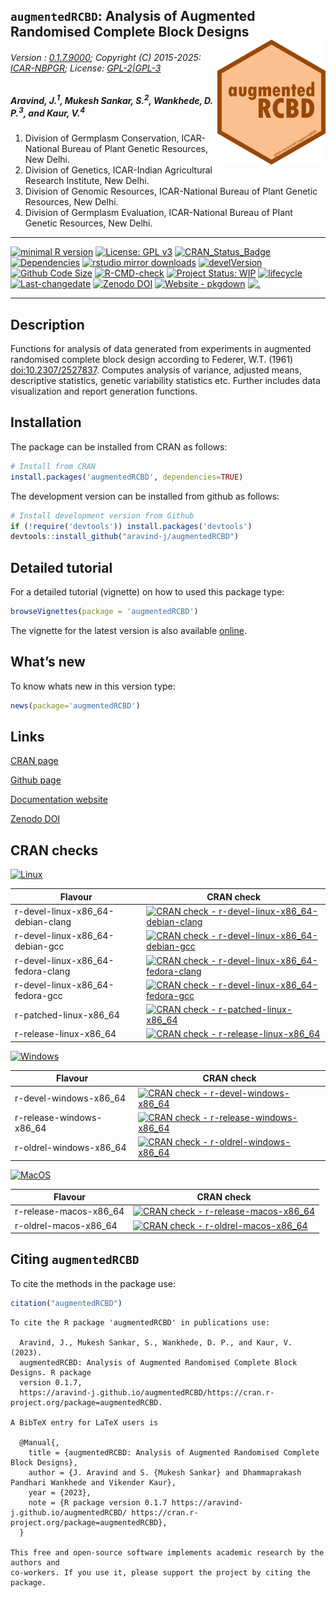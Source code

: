 
<!-- 
<img src="https://raw.githubusercontent.com/aravind-j/augmentedRCBD/master/inst/extdata/augmentedRCBD.png" width="20%" />
-->

## `augmentedRCBD`: Analysis of Augmented Randomised Complete Block Designs <img src="https://raw.githubusercontent.com/aravind-j/augmentedRCBD/master/inst/extdata/augmentedRCBD.png" align="right" alt="logo" width="173" height = "200" style = "border: none; float: right;">

###### Version : [0.1.7.9000](https://aravind-j.github.io/augmentedRCBD/articles/Data_Analysis_with_augmentedRCBD.html#install); Copyright (C) 2015-2025: [ICAR-NBPGR](http://www.nbpgr.ernet.in/); License: [GPL-2\|GPL-3](https://www.r-project.org/Licenses/)

##### *Aravind, J.<sup>1</sup>, Mukesh Sankar, S.<sup>2</sup>, Wankhede, D. P.<sup>3</sup>, and Kaur, V.<sup>4</sup>*

1.  Division of Germplasm Conservation, ICAR-National Bureau of Plant
    Genetic Resources, New Delhi.
2.  Division of Genetics, ICAR-Indian Agricultural Research Institute,
    New Delhi.
3.  Division of Genomic Resources, ICAR-National Bureau of Plant Genetic
    Resources, New Delhi.
4.  Division of Germplasm Evaluation, ICAR-National Bureau of Plant
    Genetic Resources, New Delhi.

------------------------------------------------------------------------

[![minimal R
version](https://img.shields.io/badge/R%3E%3D-3.0.2-6666ff.svg?logo=R)](https://cran.r-project.org/)
[![License: GPL
v3](https://img.shields.io/badge/License-GPL%20v3-blue.svg)](https://www.gnu.org/licenses/gpl-3.0)
[![CRAN_Status_Badge](https://www.r-pkg.org/badges/version-last-release/augmentedRCBD)](https://cran.r-project.org/package=augmentedRCBD)
[![Dependencies](https://tinyverse.netlify.app/status/augmentedRCBD)](https://cran.r-project.org/package=augmentedRCBD)
[![rstudio mirror
downloads](https://cranlogs.r-pkg.org/badges/grand-total/augmentedRCBD?color=green)](https://CRAN.R-project.org/package=augmentedRCBD)
[![develVersion](https://img.shields.io/badge/devel%20version-0.1.7.9000-orange.svg)](https://github.com/aravind-j/augmentedRCBD)
[![Github Code
Size](https://img.shields.io/github/languages/code-size/aravind-j/augmentedRCBD.svg)](https://github.com/aravind-j/augmentedRCBD)
[![R-CMD-check](https://github.com/aravind-j/augmentedRCBD/workflows/R-CMD-check/badge.svg)](https://github.com/aravind-j/augmentedRCBD/actions)
[![Project Status:
WIP](https://www.repostatus.org/badges/latest/inactive.svg)](https://www.repostatus.org/#inactive)
[![lifecycle](https://img.shields.io/badge/lifecycle-stable-brightgreen.svg)](https://lifecycle.r-lib.org/articles/stages.html#stable)
[![Last-changedate](https://img.shields.io/badge/last%20change-2025--04--02-yellowgreen.svg)](https://github.com/aravind-j/augmentedRCBD)
[![Zenodo
DOI](https://zenodo.org/badge/DOI/10.5281/zenodo.1310011.svg)](https://doi.org/10.5281/zenodo.1310011)
[![Website -
pkgdown](https://img.shields.io/website-up-down-green-red/https/aravind-j.github.io/augmentedRCBD.svg)](https://aravind-j.github.io/augmentedRCBD/)
[![.](https://pro-pulsar-193905.appspot.com/UA-116716530-1/welcome-page)](https://github.com/aravind-j/google-analytics-beacon)
<!-- [![packageversion](https://img.shields.io/badge/Package%20version-0.2.3.3-orange.svg)](https://github.com/aravind-j/augmentedRCBD) -->
<!-- [![GitHub Download Count](https://github-basic-badges.herokuapp.com/downloads/aravind-j/augmentedRCBD/total.svg)] -->
<!-- [![Rdoc](https://www.rdocumentation.org/badges/version/augmentedRCBD)](https://www.rdocumentation.org/packages/augmentedRCBD) -->

------------------------------------------------------------------------

## Description

Functions for analysis of data generated from experiments in augmented
randomised complete block design according to Federer, W.T. (1961)
[doi:10.2307/2527837](https://doi.org/10.2307/2527837). Computes
analysis of variance, adjusted means, descriptive statistics, genetic
variability statistics etc. Further includes data visualization and
report generation functions.

## Installation

The package can be installed from CRAN as follows:

``` r
# Install from CRAN
install.packages('augmentedRCBD', dependencies=TRUE)
```

The development version can be installed from github as follows:

``` r
# Install development version from Github
if (!require('devtools')) install.packages('devtools')
devtools::install_github("aravind-j/augmentedRCBD")
```

## Detailed tutorial

For a detailed tutorial (vignette) on how to used this package type:

``` r
browseVignettes(package = 'augmentedRCBD')
```

The vignette for the latest version is also available
[online](https://aravind-j.github.io/augmentedRCBD/articles/Data_Analysis_with_augmentedRCBD.html).

## What’s new

To know whats new in this version type:

``` r
news(package='augmentedRCBD')
```

## Links

[CRAN page](https://cran.r-project.org/package=augmentedRCBD)

[Github page](https://github.com/aravind-j/augmentedRCBD)

[Documentation website](https://aravind-j.github.io/augmentedRCBD/)

[Zenodo DOI](https://doi.org/10.5281/zenodo.1310011)

## CRAN checks

[![Linux](https://img.shields.io/badge/Linux-FCC624?style=for-the-badge&logo=linux&logoColor=black)](https://cran.r-project.org/web/checks/check_results_augmentedRCBD.html)

| Flavour | CRAN check |
|----|----|
| r-devel-linux-x86_64-debian-clang | [![CRAN check - r-devel-linux-x86_64-debian-clang](https://badges.cranchecks.info/flavor/r-devel-linux-x86_64-debian-clang/augmentedRCBD.svg)](https://cran.r-project.org/web/checks/check_results_augmentedRCBD.html) |
| r-devel-linux-x86_64-debian-gcc | [![CRAN check - r-devel-linux-x86_64-debian-gcc](https://badges.cranchecks.info/flavor/r-devel-linux-x86_64-debian-gcc/augmentedRCBD.svg)](https://cran.r-project.org/web/checks/check_results_augmentedRCBD.html) |
| r-devel-linux-x86_64-fedora-clang | [![CRAN check - r-devel-linux-x86_64-fedora-clang](https://badges.cranchecks.info/flavor/r-devel-linux-x86_64-fedora-clang/augmentedRCBD.svg)](https://cran.r-project.org/web/checks/check_results_augmentedRCBD.html) |
| r-devel-linux-x86_64-fedora-gcc | [![CRAN check - r-devel-linux-x86_64-fedora-gcc](https://badges.cranchecks.info/flavor/r-devel-linux-x86_64-fedora-gcc/augmentedRCBD.svg)](https://cran.r-project.org/web/checks/check_results_augmentedRCBD.html) |
| r-patched-linux-x86_64 | [![CRAN check - r-patched-linux-x86_64](https://badges.cranchecks.info/flavor/r-patched-linux-x86_64/augmentedRCBD.svg)](https://cran.r-project.org/web/checks/check_results_augmentedRCBD.html) |
| r-release-linux-x86_64 | [![CRAN check - r-release-linux-x86_64](https://badges.cranchecks.info/flavor/r-release-linux-x86_64/augmentedRCBD.svg)](https://cran.r-project.org/web/checks/check_results_augmentedRCBD.html) |

[![Windows](https://img.shields.io/badge/Windows-0078D6?style=for-the-badge&logo=windows&logoColor=white)](https://cran.r-project.org/web/checks/check_results_augmentedRCBD.html)

| Flavour | CRAN check |
|----|----|
| r-devel-windows-x86_64 | [![CRAN check - r-devel-windows-x86_64](https://badges.cranchecks.info/flavor/r-devel-windows-x86_64/augmentedRCBD.svg)](https://cran.r-project.org/web/checks/check_results_augmentedRCBD.html) |
| r-release-windows-x86_64 | [![CRAN check - r-release-windows-x86_64](https://badges.cranchecks.info/flavor/r-release-windows-x86_64/augmentedRCBD.svg)](https://cran.r-project.org/web/checks/check_results_augmentedRCBD.html) |
| r-oldrel-windows-x86_64 | [![CRAN check - r-oldrel-windows-x86_64](https://badges.cranchecks.info/flavor/r-oldrel-windows-x86_64/augmentedRCBD.svg)](https://cran.r-project.org/web/checks/check_results_augmentedRCBD.html) |

[![MacOS](https://img.shields.io/badge/mac%20os-000000?style=for-the-badge&logo=apple&logoColor=white)](https://cran.r-project.org/web/checks/check_results_augmentedRCBD.html)

| Flavour | CRAN check |
|----|----|
| r-release-macos-x86_64 | [![CRAN check - r-release-macos-x86_64](https://badges.cranchecks.info/flavor/r-release-macos-x86_64/augmentedRCBD.svg)](https://cran.r-project.org/web/checks/check_results_augmentedRCBD.html) |
| r-oldrel-macos-x86_64 | [![CRAN check - r-oldrel-macos-x86_64](https://badges.cranchecks.info/flavor/r-oldrel-macos-x86_64/augmentedRCBD.svg)](https://cran.r-project.org/web/checks/check_results_augmentedRCBD.html) |

## Citing `augmentedRCBD`

To cite the methods in the package use:

``` r
citation("augmentedRCBD")
```

    To cite the R package 'augmentedRCBD' in publications use:

      Aravind, J., Mukesh Sankar, S., Wankhede, D. P., and Kaur, V. (2023).
      augmentedRCBD: Analysis of Augmented Randomised Complete Block Designs. R package
      version 0.1.7,
      https://aravind-j.github.io/augmentedRCBD/https://cran.r-project.org/package=augmentedRCBD.

    A BibTeX entry for LaTeX users is

      @Manual{,
        title = {augmentedRCBD: Analysis of Augmented Randomised Complete Block Designs},
        author = {J. Aravind and S. {Mukesh Sankar} and Dhammaprakash Pandhari Wankhede and Vikender Kaur},
        year = {2023},
        note = {R package version 0.1.7 https://aravind-j.github.io/augmentedRCBD/ https://cran.r-project.org/package=augmentedRCBD},
      }

    This free and open-source software implements academic research by the authors and
    co-workers. If you use it, please support the project by citing the package.
